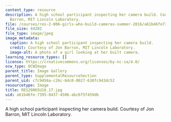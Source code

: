 ```yaml
---
content_type: resource
description: A high school participant inspecting her camera build. Courtesy of Jon
  Barron, MIT Lincoln Laboratory.
file: /courses/res-2-006-girls-who-build-cameras-summer-2016/a61b46fe739504374506abc6f5f459db_RES2006SU16_17.jpg
file_size: 44202
file_type: image/jpeg
image_metadata:
  caption: A high school participant inspecting her camera build.
  credit: Courtesy of Jon Barron, MIT Lincoln Laboratory.
  image-alt: A photo of a girl looking at her built camera.
learning_resource_types: []
license: https://creativecommons.org/licenses/by-nc-sa/4.0/
ocw_type: OCWImage
parent_title: Image Gallery
parent_type: SupplementalResourceSection
parent_uid: c7c9456a-c26c-6dc0-0027-638fc943dc52
resourcetype: Image
title: RES2006SU16_17.jpg
uid: a61b46fe-7395-0437-4506-abc6f5f459db
---
```

A high school participant inspecting her camera build. Courtesy of Jon Barron, MIT Lincoln Laboratory.